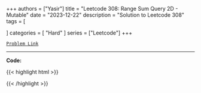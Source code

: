 
+++
authors = ["Yasir"]
title = "Leetcode 308: Range Sum Query 2D - Mutable"
date = "2023-12-22"
description = "Solution to Leetcode 308"
tags = [
    
]
categories = [
    "Hard"
]
series = ["Leetcode"]
+++



[`Problem Link`](https://leetcode.com/problems/range-sum-query-2d-mutable/description/)

---

**Code:**

{{< highlight html >}}

{{< /highlight >}}

